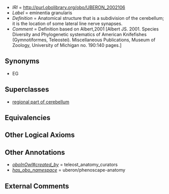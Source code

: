  * *IRI* = http://purl.obolibrary.org/obo/UBERON_2002106
 * *Label* = eminentia granularis
 * *Definition* = Anatomical structure that is a subdivision of the cerebellum; it is the location of some lateral line nerve synapses.
 * *Comment* = Definition based on Albert,2001 [Albert JS. 2001. Species Diversity and Phylogenetic systematics of American Knifefishes (Gymnotiformes, Teleostei). Miscellaneous Publications, Museum of Zoology, University of Michigan no. 190:140 pages.]

## Synonyms

 * EG

## Superclasses

 * [regional part of cerebellum](../../UBERON/46/UBERON_0002946.md)

## Equivalencies


## Other Logical Axioms


## Other Annotations

 * *[oboInOwl#created_by](../../oboInOwl#created/by/oboInOwl#created_by.md)* = teleost_anatomy_curators
 * *[has_obo_namespace](../../ce/oboInOwl#hasOBONamespace.md)* = uberon/phenoscape-anatomy

## External Comments


